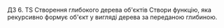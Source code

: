 ДЗ 6. TS Створення глибокого дерева об'єктів
Створи функцію, яка рекурсивно формує об'єкт у вигляді дерева за переданою глибиною.
